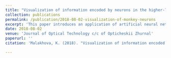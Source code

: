 ```yaml
---
title: "Visualization of information encoded by neurons in the higher-level areas of the visual system"
collection: publications
permalink: /publication/2018-08-02-visualization-of-monkey-neurons
excerpt: 'This paper introduces an application of artificial neural networks for visualization of functions of neurons in the higher visual areas of the brain. First, a model that enables the prediction of an evoked neural response was implemented. The model has a correlation coefficient of up to 0.82 for certain cortical columns. Then, an approach to explaining representations encoded by neurons was proposed. The approach is based on generating images maximizing an activation in the model. A comparison of the visualization results with the experimental data suggests that the approach can be used to study the properties of the higher-level areas of the visual cortex.'
date: 2018-08-02
venue: 'Journal of Optical Technology c/c of Opticheskii Zhurnal'
paperurl: ''
citation: 'Malakhova, K. (2018). "Visualization of information encoded by neurons in the higher-level areas of the visual system." <i>Journal of Optical Technology</i>. 85. 494. 10.1364/JOT.85.000494.'

---
```

